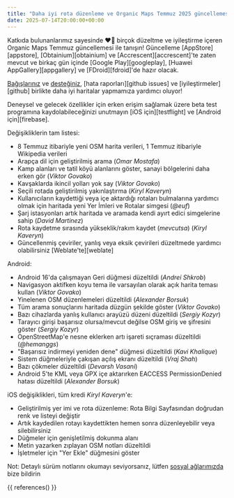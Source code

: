 ```yaml
---
title: "Daha iyi rota düzenleme ve Organic Maps Temmuz 2025 güncellemesinde birçok iyileştirme ve düzeltme"
date: 2025-07-14T20:00:00+00:00
---
```


Katkıda bulunanlarımız sayesinde ❤️💪 birçok düzeltme ve iyileştirme içeren Organic Maps Temmuz güncellemesi ile tanışın! Güncelleme [AppStore][appstore], [Obtainium][obtainium] ve [Accrescent][accrescent]'te zaten mevcut ve birkaç gün içinde [Google Play][googleplay], [Huawei AppGallery][appgallery] ve [FDroid][fdroid]'de hazır olacak.

[Bağışlarınız](@/donate/index.md) ve [desteğiniz](@/contribute/index.md), [hata raporları][github issues] ve [iyileştirmeler][github] birlikte daha iyi haritalar yapmamıza yardımcı oluyor!

Deneysel ve gelecek özellikler için erken erişim sağlamak üzere beta test programına kaydolabileceğinizi unutmayın [iOS için][testflight] ve [Android için][firebase].

Değişikliklerin tam listesi:
- 8 Temmuz itibariyle yeni OSM harita verileri, 1 Temmuz itibariyle Wikipedia verileri
- Arapça dil için geliştirilmiş arama (_Omar Mostafa_)
- Kamp alanları ve tatil köyü alanlarını göster, sanayi bölgelerini daha erken gör (_Viktor Govako_)
- Kavşaklarda ikincil yolları yok say (_Viktor Govako_)
- Seçili rotada geliştirilmiş yakınlaştırma (_Kiryl Kaveryn_)
- Kullanıcıların kaydettiği veya içe aktardığı rotaları bulmalarına yardımcı olmak için haritada yeni Yer İmleri ve Rotalar simgesi (_@euf_)
- Şarj istasyonları artık haritada ve aramada kendi ayırt edici simgelerine sahip (_David Martinez_)
- Rota kaydetme sırasında yükseklik/rakım kaydet (_mevcutsa_) (_Kiryl Kaveryn_)
- Güncellenmiş çeviriler, yanlış veya eksik çevirileri düzeltmede yardımcı olabilirsiniz [Weblate'te][weblate]

Android:
- Android 16'da çalışmayan Geri düğmesi düzeltildi (_Andrei Shkrob_)
- Navigasyon aktifken koyu tema ile varsayılan olarak açık harita teması kullan (_Viktor Govako_)
- Yinelenen OSM düzenlemeleri düzeltildi (_Alexander Borsuk_)
- Tüm arama sonuçlarını haritada düzgün şekilde göster (_Viktor Govako_)
- Bazı cihazlarda yanlış kullanıcı arayüzü düzeni düzeltildi (_Sergiy Kozyr_)
- Tarayıcı girişi başarısız olursa/mevcut değilse OSM giriş ve şifresini göster (_Sergiy Kozyr_)
- OpenStreetMap'e nesne eklerken artı işareti sıçraması düzeltildi (_@hemanggs_)
- "Başarısız indirmeyi yeniden dene" düğmesi düzeltildi (_Kavi Khalique_)
- Sistem düğmeleriyle çakışan açılış ekranı düzeltildi (_Vraj Shah_)
- Bazı çökmeler düzeltildi (_Devarsh Vasani_)
- Android 5'te KML veya GPX içe aktarırken EACCESS PermissionDenied hatası düzeltildi (_Alexander Borsuk_)

iOS değişiklikleri, tüm kredi _Kiryl Kaveryn_'e:
- Geliştirilmiş yer imi ve rota düzenleme: Rota Bilgi Sayfasından doğrudan renk ve listeyi değiştir
- Artık kaydedilen rotayı kaydettikten hemen sonra düzenleyebilir veya silebilirsiniz
- Düğmeler için genişletilmiş dokunma alanı
- Metin yazarken zıplayan OSM notları düzeltildi
- İşletmeler için "Yer Ekle" düğmesini göster

Not: Detaylı sürüm notlarını okumayı seviyorsanız, lütfen [sosyal ağlarımızda](/#community) bize bildirin

{{ references() }}
